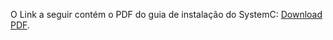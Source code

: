 
<p>O Link a seguir contém o PDF do guia de instalação do SystemC: <a href="https://drive.google.com/file/d/1-b2BR4hNrKc1aeDU1tHnrV86X-dDleqM/view?usp=sharing">Download PDF</a>.</p>

